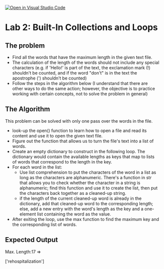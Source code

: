[![Open in Visual Studio Code](https://classroom.github.com/assets/open-in-vscode-c66648af7eb3fe8bc4f294546bfd86ef473780cde1dea487d3c4ff354943c9ae.svg)](https://classroom.github.com/online_ide?assignment_repo_id=9826953&assignment_repo_type=AssignmentRepo)
# Lab 2: Built-In Collections and Loops

## The problem
- Find all the words that have the maximum length in the given text file.
- The calculation of the length of the words should not include any special characters (e.g. if 'Hello!' is part of the text, the exclamation mark (!) shouldn't be counted, and if the word "don't" is in the text the apostrophe (') shouldn't be counted)
- Follow the steps in the algorithm below (I understand that there are other ways to do the same action; however, the objective is to practice working with certain concepts, not to solve the problem in general)

## The Algorithm
This problem can be solved with only one pass over the words in the file.

- look-up the open() function to learn how to open a file and read its content and use it to open the given text file.
- Figure out the function that allows us to turn the file's text into a list of words.
- Create an empty dictionary to construct in the following loop. The dictionary would contain the available lengths as keys that map to lists of words that correspond to the length in the key.
- For each word in the list:
    - Use list comprehension to put the characters of the word in a list as long as the characters are alphanumeric. There's a function in str that allows you to check whether the character in a string is alphanumeric; find this function and use it to create the list, then put the characters back together as a cleaned-up string.
    - if the length of the current cleaned-up word is already in the dictionary, add that cleaned-up word to the corresponding length; else, add a new entry with the word's length as the key and a one-element list containing the word as the value.
- After exiting the loop, use the max function to find the maximum key and the corresponding list of words.

## Expected Output

Max. Length:17 => 

['rehospitalization']
